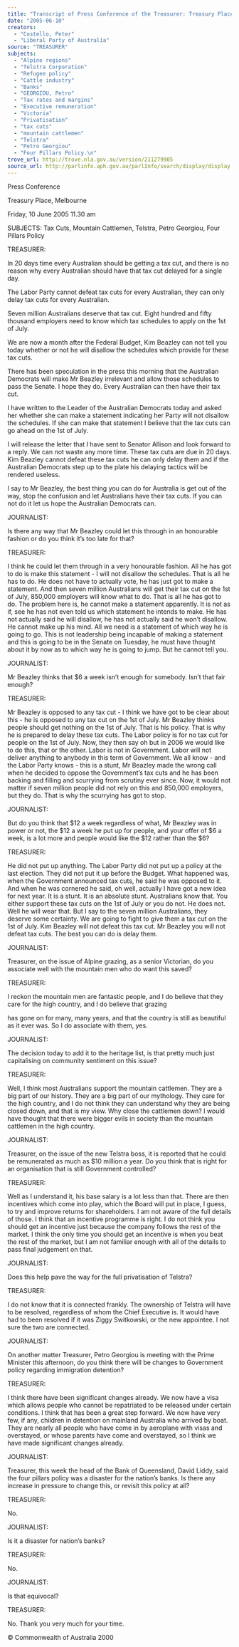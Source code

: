 ```yaml
---
title: "Transcript of Press Conference of the Treasurer: Treasury Place, Melbourne:\n10 June 2005: tax cuts, mountain cattlemen, Telstra, Petro Georgiou, Four Pillars Policy.\n"
date: "2005-06-10"
creators:
  - "Costello, Peter"
  - "Liberal Party of Australia"
source: "TREASURER"
subjects:
  - "Alpine regions"
  - "Telstra Corporation"
  - "Refugee policy"
  - "Cattle industry"
  - "Banks"
  - "GEORGIOU, Petro"
  - "Tax rates and margins"
  - "Executive remuneration"
  - "Victoria"
  - "Privatisation"
  - "tax cuts"
  - "mountain cattlemen"
  - "Telstra"
  - "Petro Georgiou"
  - "Four Pillars Policy.\n"
trove_url: http://trove.nla.gov.au/version/211279905
source_url: http://parlinfo.aph.gov.au/parlInfo/search/display/display.w3p;query=Id%3A%22media/pressrel/VICG6%22
---
```


 Press Conference

 Treasury Place, Melbourne

 Friday, 10 June 2005  11.30 am

 

 SUBJECTS: Tax Cuts, Mountain Cattlemen, Telstra, Petro Georgiou, Four Pillars Policy

 TREASURER:

 In 20 days time every Australian should be getting a tax cut, and there is no reason why every Australian should have that tax cut  delayed for a single day. 

 The Labor Party cannot defeat tax cuts for every Australian, they can only delay tax cuts for every Australian.

 Seven million Australians deserve that tax cut. Eight hundred and fifty thousand employers need to know which tax schedules to  apply on the 1st of July.

 We are now a month after the Federal Budget, Kim Beazley can not tell you today whether or not he will disallow the schedules  which provide for these tax cuts. 

 There has been speculation in the press this morning that the Australian Democrats will make Mr Beazley irrelevant and allow  those schedules to pass the Senate. I hope they do. Every Australian can then have their tax cut.

 I have written to the Leader of the Australian Democrats today and asked her whether she can make a statement indicating her  Party will not disallow the schedules. If she can make that statement I believe that the tax cuts can go ahead on the 1st of July. 

 I will release the letter that I have sent to Senator Allison and look forward to a reply. We can not waste any more time. These tax  cuts are due in 20 days. Kim Beazley cannot defeat these tax cuts he can only delay them and if the Australian Democrats step  up to the plate his delaying tactics will be rendered useless.

 I say to Mr Beazley, the best thing you can do for Australia is get out of the way, stop the confusion and let Australians have their  tax cuts. If you can not do it let us hope the Australian Democrats can.

 JOURNALIST:

 Is there any way that Mr Beazley could let this through in an honourable fashion or do you think it’s too late for that?

 TREASURER:

 I think he could let them through in a very honourable fashion. All he has got to do is make this statement - I will not disallow the  schedules. That is all he has to do. He does not have to actually vote, he has just got to make a statement. And then seven million  Australians will get their tax cut on the 1st of July, 850,000 employers will know what to do. That is all he has got to do. The  problem here is, he cannot make a statement apparently. It is not as if, see he has not even told us which statement he intends to  make. He has not actually said he will disallow, he has not actually said he won’t disallow. He cannot make up his mind. All we  need is a statement of which way he is going to go. This is not leadership being incapable of making a statement and this is going  to be in the Senate on Tuesday, he must have thought about it by now as to which way he is going to jump. But he cannot tell you.

 JOURNALIST:

 Mr Beazley thinks that $6 a week isn’t enough for somebody. Isn’t that fair enough?

 TREASURER:

 Mr Beazley is opposed to any tax cut - I think we have got to be clear about this - he is opposed to any tax cut on the 1st of July.  Mr Beazley thinks people should get nothing on the 1st of July. That is his policy. That is why he is prepared to delay these tax  cuts. The Labor policy is for no tax cut for people on the 1st of July. Now, they then say oh but in 2006 we would like to do this,  that or the other. Labor is not in Government. Labor will not deliver anything to anybody in this term of Government. We all know -  and the Labor Party knows - this is a stunt, Mr Beazley made the wrong call when he decided to oppose the Government’s tax  cuts and he has been backing and filling and scurrying from scrutiny ever since. Now, it would not matter if seven million people  did not rely on this and 850,000 employers, but they do. That is why the scurrying has got to stop. 

 JOURNALIST:

 But do you think that $12 a week regardless of what, Mr Beazley was in power or not, the $12 a week he put up for people, and  your offer of $6 a week, is a lot more and people would like the $12 rather than the $6?

 TREASURER:

 He did not put up anything. The Labor Party did not put up a policy at the last election. They did not put it up before the Budget.  What happened was, when the Government announced tax cuts, he said he was opposed to it. And when he was cornered he  said, oh well, actually I have got a new idea for next year. It is a stunt. It is an absolute stunt. Australians know that. You either  support these tax cuts on the 1st of July or you do not. He does not. Well he will wear that. But I say to the seven million  Australians, they deserve some certainty. We are going to fight to give them a tax cut on the 1st of July. Kim Beazley will not  defeat this tax cut. Mr Beazley you will not defeat tax cuts. The best you can do is delay them.

 JOURNALIST:

 Treasurer, on the issue of Alpine grazing, as a senior Victorian, do you associate well with the mountain men who do want this  saved?

 TREASURER:

 I reckon the mountain men are fantastic people, and I do believe that they care for the high country, and I do believe that grazing 

 has gone on for many, many years, and that the country is still as beautiful as it ever was. So I do associate with them, yes.

 JOURNALIST:

 The decision today to add it to the heritage list, is that pretty much just capitalising on community sentiment on this issue?

 TREASURER:

 Well, I think most Australians support the mountain cattlemen. They are a big part of our history. They are a big part of our  mythology. They care for the high country, and I do not think they can understand why they are being closed down, and that is my  view. Why close the cattlemen down? I would have thought that there were bigger evils in society than the mountain cattlemen in  the high country.

 JOURNALIST:

 Treasurer, on the issue of the new Telstra boss, it is reported that he could be remunerated as much as $10 million a year. Do you  think that is right for an organisation that is still Government controlled?

 TREASURER:

 Well as I understand it, his base salary is a lot less than that. There are then incentives which come into play, which the Board will  put in place, I guess, to try and improve returns for shareholders. I am not aware of the full details of those. I think that an  incentive programme is right. I do not think you should get an incentive just because the company follows the rest of the market. I  think the only time you should get an incentive is when you beat the rest of the market, but I am not familiar enough with all of the  details to pass final judgement on that.

 JOURNALIST:

 Does this help pave the way for the full privatisation of Telstra?

 TREASURER:

 I do not know that it is connected frankly. The ownership of Telstra will have to be resolved, regardless of whom the Chief  Executive is. It would have had to been resolved if it was Ziggy Switkowski, or the new appointee. I not sure the two are  connected.

 JOURNALIST:

 On another matter Treasurer, Petro Georgiou is meeting with the Prime Minister this afternoon, do you think there will be changes  to Government policy regarding immigration detention?

 TREASURER:

 I think there have been significant changes already. We now have a visa which allows people who cannot be repatriated to be  released under certain conditions. I think that has been a great step forward. We now have very few, if any, children in detention  on mainland Australia who arrived by boat. They are nearly all people who have come in by aeroplane with visas and overstayed,  or whose parents have come and overstayed, so I think we have made significant changes already.

 JOURNALIST:

 Treasurer, this week the head of the Bank of Queensland, David Liddy, said the four pillars policy was a disaster for the nation’s  banks. Is there any increase in pressure to change this, or revisit this policy at all?

 TREASURER:

 No.

 JOURNALIST:

 Is it a disaster for nation’s banks?

 TREASURER:

 No.

 JOURNALIST:

 Is that equivocal?

 TREASURER:

 No. Thank you very much for your time.

 © Commonwealth of Australia 2000

